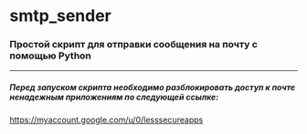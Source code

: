 # smtp_sender

### Простой скрипт для отправки сообщения на почту с помощью Python
---

##### Перед запуском скрипта необходимо разблокировать доступ к почте ненадежным приложениям по следующей ссылке:

https://myaccount.google.com/u/0/lesssecureapps
